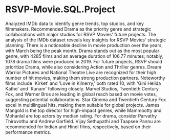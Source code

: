 # RSVP-Movie.SQL.Project
Analyzed IMDb data to identify genre trends, top studios, and key filmmakers. Recommended Drama as the priority genre and strategic collaborations with major studios for RSVP Movies' future projects.
The analysis of the IMDb dataset reveals key insights for RSVP Movies' strategic planning. There is a noticeable decline in movie production over the years, with March being the peak month. Drama stands out as the most popular genre, with 4285 films and an average duration of 106.77 minutes; notably, 1078 drama films were produced in 2019. For future projects, RSVP
should prioritize Drama, while also considering Action and Thriller genres. Dream Warrior Pictures and National Theatre Live are recognized for their high number of hit movies, making
them strong production partners. Noteworthy films include 'Kirket' and 'Love in Kilnerry,' both rated 10, with 'Gini Helida Kathe' and 'Runam' following closely. Marvel Studios, Twentieth Century Fox, and Warner Bros are leading in global reach based on movie votes, suggesting potential collaborations. Star Cinema and Twentieth Century Fox excel in multilingual hits, making them suitable for global projects. James Mangold is the top director for high-impact genres, while Mammootty and Mohanlal are top actors by median rating. For drama, consider Parvathy Thiruvothu and Andrew Garfield. Vijay Sethupathi and Taapsee Pannu are recommended for Indian and Hindi films, respectively, based on their performance metrics.
